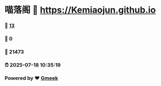 # 喵落阁 :link: https://Kemiaojun.github.io 
### :page_facing_up: [13](https://Kemiaojun.github.io/tag.html) 
### :speech_balloon: 0 
### :hibiscus: 21473 
### :alarm_clock: 2025-07-18 10:35:19 
### Powered by :heart: [Gmeek](https://github.com/Meekdai/Gmeek)
